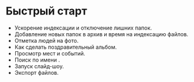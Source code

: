 # Быстрый старт

- Ускорение индексации и отключение лишних папок.
- Добавление новых папок в архив и время на индексацию файлов.
- Отметка людей на фото. 
- Как сделать поздравительный альбом.
- Просмотр мест и событий.
- Поиск по имени .
- Запуск слайд-шоу. 
- Экспорт файлов. 